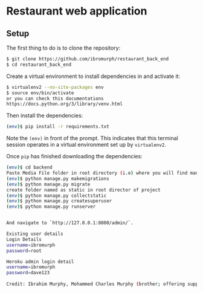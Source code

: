 # Restaurant web application

## Setup

The first thing to do is to clone the repository:

```sh
$ git clone https://github.com/ibromurph/restaurant_back_end
$ cd restaurant_back_end
```

Create a virtual environment to install dependencies in and activate it:


```sh
$ virtualenv2 --no-site-packages env
$ source env/bin/activate
or you can check this documentations
https://docs.python.org/3/library/venv.html
```

Then install the dependencies:

```sh
(env)$ pip install -r requirements.txt
```
Note the `(env)` in front of the prompt. This indicates that this terminal
session operates in a virtual environment set up by `virtualenv2`.

Once `pip` has finished downloading the dependencies:
```sh
(env)$ cd backend
Paste Media File folder in root directory (i.e) where you will find manage.py 
(env)$ python manage.py makemigrations
(env)$ python manage.py migrate
create folder named as static in root director of project
(env)$ python manage.py collectstatic
(env)$ python manage.py createsuperuser 
(env)$ python manage.py runserver
```
```sh

And navigate to `http://127.0.0.1:8000/admin/`.

Existing user details
Login Details 
username=ibromurph
password=root

Heroku admin login detail
username=ibromurph
password=dave123
 
Credit: Ibrahim Murphy, Mohammed Charles Murphy (brother; offering support and QA), template design from colorlib.com
